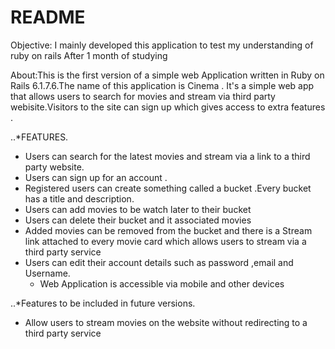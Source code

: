# README

Objective: I mainly developed  this application to test my understanding of ruby on rails After 1 month of studying 

About:This is the first version of a simple web Application written in Ruby on Rails  6.1.7.6.The name of this application  is Cinema .
      It's a simple web app that allows users to search for movies and stream via third party webisite.Visitors to the site can sign up which gives access to extra features .


..*FEATURES. 
* Users can search for the latest movies  and stream via a link to a third party website.
* Users can sign up for an account .
* Registered users can create something called a bucket .Every bucket has a title and description.
* Users can add movies to be watch later to their bucket 
* Users can delete their bucket and it associated movies
* Added movies can be removed from the bucket and there is a Stream link attached to every movie card which allows users to stream via a third party service
* Users can edit their account details such as password ,email and Username.
    * Web Application is accessible via mobile and other devices 


..*Features to be included in future versions.
* Allow users to stream movies on the website without redirecting to a third party service


